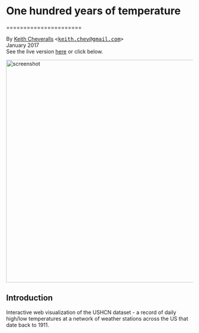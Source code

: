 # One hundred years of temperature
======================

By [Keith Cheveralls](http://kchev.org/) <tt>&lt;[keith.chev@gmail.com](mailto:keith.chev@gmail.com)&gt;</tt><br>
January 2017<br>
See the live version [here](http://kchev.org/temps) or click below. 

<a href="http://kchev.org/temps">
<img width="600px" src="http://kchev.org/temps/img/temps-screenshot.png" alt="screenshot">
</a>

## Introduction

Interactive web visualization of the USHCN dataset - a record of daily high/low temperatures
at a network of weather stations across the US that date back to 1911. 
